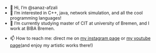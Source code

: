 - 👋 Hi, I’m @sanaz-afzali
- 👀 I’m interested in C++, java, network simulation, and all the cool programming languages!
- 🌱 I’m currently studying master of CIT at university of Bremen, and I work at BIBA Bremen.
<!--- - 💞️ I’m looking to collaborate on ... --->
- 📫 How to reach me: direct me on [my instagram page](https://www.instagram.com/sanazafzaliofficial) or [my youtube page](https://www.youtube.com/channel/UCV_EAe_C9GUfq6U1IMExNUQ)(and enjoy my artistic works there!)

<!---
sanaz-afzali/sanaz-afzali is a ✨ special ✨ repository because its `README.md` (this file) appears on your GitHub profile.
You can click the Preview link to take a look at your changes.
--->
